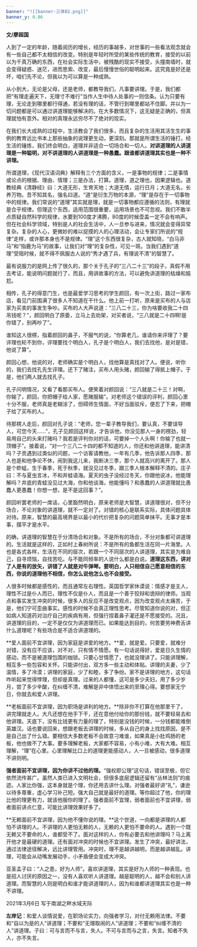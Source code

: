 ```yaml
---
banner: "![[banner-三体02.png]]"
banner_y: 0.86
---
```


**文/廖超国**

人到了一定的年龄，随着阅历的增长，经历的事越多，对世事的一些看法观念就会有一些自己都不太相信的改变。特别是年轻时所受的某些传统的教育，接受的以前以为千真万确的东西，在社会实际生活中，被残酷的现实不接受，头撞南墙时，就会变得疑惑、迷茫，进而思索、改变，最后慢慢世俗的聪明起来。这究竟是好还是坏，咱们先不论，但我以为可以算是一种成熟。

从小到大，无论是父母，还是老师，都教导我们，凡事要讲理。于是，我们都把“有理走遍天下，无理寸不难行”当作人生中待人处事的一则信条。认为只要有理，无论走到哪里都行得通，若没有理的话，不管行到哪里都站不住脚。并以为一切问题都是可以通过讲道理能够解决的。在大多数情况下，这无疑是正确的，但真理就怕有意外。相对的真理永远穷尽不了绝对的现实。

在我们长大成熟的过程中，生活教会了我们很多，而且复杂的生活用其活生生的事例的教育远比书本上那些抽象的说理更生动，更深刻。那就是所谓生活的锤打。经生活的锤炼，我们终会明白，道理并非适合一切场合和一切人。**对讲道理的人讲道理是一种聪明，对不讲道理的人讲道理是一种愚蠢。跟谁都讲道理其实也是一种不讲理。**

所谓道理，《现代汉语词典》解释有三个方面的含义，一是事物的规律；二是事情或论点的根据、理由、情理；三是办法，打算。道理，道之理也，因果逻辑也。道教经典《清静经》曰：大道无形，生育天地；大道无情，运行日月；大道无名，长养万物。吾不知其名，强名曰道。“道”是衍生万物的本源，“理”是存在于一切事物中的规律。我们常说的“道理”其实就是理，就是一切事物都应遵循的法则，有理就是合乎规律。但理这个东西，适用范围很重要，运用场景也不可忽视。我们不敢半点质疑自然科学的规律，水要到100度才沸腾，80度的时候壶盖一定不会有响声。但在社会科学领域，特别是人的社会生活中，人一旦参与进来，情况就会变得异常复杂。复杂的人心，更微妙的难以捉摸的人的心理活动，会让专家们所说的“规律”走样，或许那本身也不是规律。“理”这个东西很复杂，古人就知晓，“白马非马”和“指鹿为马”的故事，让我们对“理”的复杂性，可见一斑。当我们遇到“道理”受阻时候，就不得不佩服古人说的“秀才遇了兵，有理说不清”的智慧了。

最有说服力的是网上传了很久的，那个关于孔子的“三八二十三”的段子，真假不用去考证，能说明问题就行了，而且，用讲故事的方法，可以避免讲道理的枯燥和尴尬。

相传，孔子的得意门生，也是最爱学习思考的学生颜回，有一次上街，路过一家布店，看见门前围满了很多人不知道在干什么。他上前一打听，原来是买布的人与店家为买卖的事发生争吵。买布的人大声说道：“三八二十三，你为啥要收我二十四吊钱呢？”，颜回明白了原委，立马上去劝架，对买者说，“三八就是二十四啊!是你错了，别再吵了”。

谁知这人很楞，指着颜回的鼻子，不服气的说，“你算老几，谁请你来评理了？要评理也轮不到你，评理要找个明白人，孔子是个明白人，我们去找他，是对是错，他说了算”。

颜回心想，他说的对，老师确实是个明白人，找他算是真找对了人。便说，听你的，我们去找孔先生评理。还下了赌注，买布人用头赌，颜回输了得抵上帽子。于是，他们两人就去找孔子。

孔子问明情况，又看了看那买布人。便笑着对颜回说：“三八就是二十三！对啊，你输了，颜回，你把帽子给人家，愿赌服输”。对老师这个错误的评判，颜回心里十分不服，老师真是老糊涂了，但碍师生情面，不好当面驳斥，便忍了下来，把帽子给了买布的人。

待那楞人走后，颜回对孔子说：“老师，您一辈子教导我们，要认真，不要误导人，可您今天……”，孔子见颜回这样说，才告诉他，你没见那人一身的楞劲，轻易用自己的头来打赌吗？我若是评判你对的话，可要掉一个人头啊！你输了也就一顶帽子”。接着说，“对一个三八二十四的都不知道的人，你还和他讲道理，能讲清吗？子贡遇到过类似的问题，一个访客请教他，一年有几季，他告诉那人四季，那人也是和他争论不休，闹到我这儿来，我断决三季，那个人就高兴的离开了。那人是个蚱蜢，生于春季，死于秋季，就没见过冬季，跟三季人根本解释不清的。庄子曰：不与夏虫言冰，不和井蛙语海。夏天的虫子没经过冬天，你跟他说冰，他能理解吗？井底的青蛙没见过大海，你和他谈海，他能懂吗？和愚蠢的人讲道理就比愚蠢人更愚蠢！你想一想，是不是这回事？”。

颜回听罢老师的一席话，心里豁然明白，原来老师是大智慧，讲道理很对，但不分场合，不论对象的讲道理，就不一定对了。对错的核心是联系实际，具体问题具体对待。原来，智慧的最高境界是以最小的代价把复杂的问题简单抹平。无事才是本事，摆平才是水平。

的确，讲道理的智慧在于分清场合和对象。不是所有的场合，不分对象都可讲道理的。生活就是这样的，正如村上春树所说：不是所有的鱼都生活在同一片海里。人也是各式各样，生活在不同的层次，若跟一个不同层次的人讲道理，其实是为难自己，自寻烦恼，自找苦吃。与不能同频率的人说什么都是白说。**道理这东西，讲对了人是有的放矢，讲错了人就是对牛弹琴。要明白，人只相信自己愿意相信的东西，你说的道理他不相信，你怎么说他怎么也不会接受。**

人很多时候都是感性的，而且通常左右理性。英国哲学家休谟说：情感才是主人，理性不过是仆人而已，理性不仅是仆人，而且是一个善于狡辩和诡辩的律师。当观点和事实发生冲突的时候，很多人的反应不是改变观点，因为改变观点太痛苦，于是，他们宁可歪曲事实。感性的时候不会真正理性思考。尽管知道你说的对，但正如病人知道药对治疗自己的疾病有用，但强行捏着鼻子灌还是不愿接受的。况且，讲道理的目的，一定不是仅仅为讲道理而已。如果能达到目的，何苦要劳神费舌讲什么道理呢？有些场合是不适合讲道理的。

**爱人面前不宜讲理，因为家庭是讲爱的地方。**爱，就是爱。只要爱，就难分对错，没有应不应该，对不对，只有情不情愿。有一句话说得好，爱是日久生情的感动，而不是被道理包围的枷锁。只要心甘情愿了，也就没理讲了。只能讲理解，相互多一些包容和关怀。只能讲付出，双方多一些主动和体贴。讲理的夫妻，少了温情，多了冷漠；讲理的家庭，少了和睦，多了争纷。家不是讲理的地方，这句话咋听起来觉得悖理，但却是真理。过来的人都懂，这可是多少夫妇，用了多少岁月，尝了多少辛酸，在纠缠不清，难解是非中体悟出来的至理心得。要想家无宁日，你就去和爱人讲理。

**老板面前不宜讲理，因为职场是讲利的地方。**除非你不打算在他那里干了，讲完理就走人。大凡还想在他手下干，还在意他付给你的那份钱，就不要轻易去和他讲理。天底下，没有比钱更有力量的理了，特别是没钱的时候，一分钱都能难倒英雄汉。话也要说回来，想跟老板去讲理的时候，多从自己的身上找找原因，是不是自己出了什么错。要相信大多数老板不会故意刁难谁，如果真是小肚鸡肠的老板，他也做不了大事。要多理解老板，大家都不容易，小有小难，大有大难。相互理解，“理”在心里。心里理解比口上的道理更能感动人，人一旦被感动，很多道理不讲则明。

**强者面前不宜讲理，因为你讲不过他的理。**“强权即公理”这句话，错误至极，但它依然流传甚广。虽然人类已进入文明社会，但很多底层逻辑还留有“丛林法则”的痕迹。人家比你强，这本身就是个理，你还用去讲什么理。对强者最好讲“礼”，谦逊以待多尊重，虚心学习补己短。强大自己就是最好的道理。等你超过了他，你的理比他的理更有力，就该他服你的理了。强者面前不宜理，弱者面前也不宜讲理，弱者面前讲点仁意，可能比讲理效果好多了。

**无赖面前不宜讲理，因为他不懂你说的理。**这个世道，一向都是讲理的人都怕不讲理的人。不讲理的人更怕无赖的人，无赖的人更怕不要命的人。遇到一个既无赖又不要命的人，谁都受不了。面对这样的人，你有必要去和他讲理吗？马上离开他才是最硬的道理。还有面对冲突的时候也不宜讲理。发生了冲突，最好讲法，通过法律途径解决，远比讲理管用。冲突时，理不是越讲越明，而是越讲越乱。讲理，可能会从动嘴发展动手，小矛盾便会变成大冲突。

亚圣孟子曰：“人之患，好为人师”。喜欢讲道理，其实是好为人师的一种表现。也是招人讨厌的原因之一，没有人喜欢听人讲道理。越是聪明的人，越不会和别人讲道理。而智慧的人则是明白和谁才能讲道理的人，因为和谁都讲道理其实也是一种不讲理。

2021年3月6日
写于南湖之畔水域天际

**左岸记**：和爱人谈情说爱，在职场论实力，向强者学习，对付无赖用法律。不要和“自以为是的人”讲道理；不要和“无理取闹的人”讲道理；不要和“纠缠不清的人”讲道理。子曰：可与言而不与言，失人。不可与言而与之言，失言。知者不失人，亦不失言。